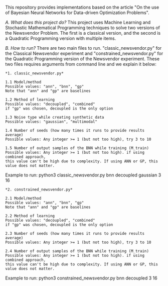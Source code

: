This repository provides implementations based on the article "On the use of Bayesian Neural Networks for Data-driven Optimization Problems".


*A. What does this project do?* This project uses Machine Learning and Stochastic Mathematical Programming techniques to solve two versions of the Newsvendor Problem. The first is a classical version, and the second is a Quadratic Programming version with multiple items.


*B. How to run?* There are two main files to run. "classic_newsvendor.py" for the Classical Newsvendor experiment and "constrained_newsvendor.py" for the Quadratic Programming version of the Newsvendor experiment. These two files requires arguments from command line and we explain it below:

    *1. classic_newsvendor.py*

    1.1 Model/method
    Possible values: "ann", "bnn", "gp"
    Note that "ann" and "gp" are baselines

    1.2 Method of learning
    Possible values: "decoupled", "combined"
    if "gp" was chosen, decoupled is the only option

    1.3 Noise type while creating synthetic data
    Possible values: "gaussian", "multimodal"

    1.4 Number of seeds (how many times it runs to provide results average)
    Possible values: Any integer >= 1 (but not too high), try 3 to 10

    1.5 Number of output samples of the BNN while training (M_train)
    Possible values: Any integer >= 1 (but not too high). if using combined approach, 
    this value can't be high due to complexity. If using ANN or GP, this value does not matter.

Example to run:
python3 classic_newsvendor.py bnn decoupled gaussian 3 16


    *2. constrained_newsvendor.py*

    2.1 Model/method
    Possible values: "ann", "bnn", "gp"
    Note that "ann" and "gp" are baselines

    2.2 Method of learning
    Possible values: "decoupled", "combined"
    if "gp" was chosen, decoupled is the only option

    2.3 Number of seeds (how many times it runs to provide results average)
    Possible values: Any integer >= 1 (but not too high), try 3 to 10

    2.4 Number of output samples of the BNN while training (M_train)
    Possible values: Any integer >= 1 (but not too high). if using combined approach, 
    this value can't be high due to complexity. If using ANN or GP, this value does not matter.

Example to run:
python3 constrained_newsvendor.py bnn decoupled 3 16
